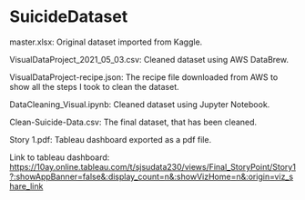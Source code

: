 # SuicideDataset


master.xlsx: Original dataset imported from Kaggle.

VisualDataProject_2021_05_03.csv: Cleaned dataset using AWS DataBrew.

VisualDataProject-recipe.json: The recipe file downloaded from AWS to show all the steps I took to clean the dataset.

DataCleaning_Visual.ipynb: Cleaned dataset using Jupyter Notebook.

Clean-Suicide-Data.csv: The final dataset, that has been cleaned.

Story 1.pdf: Tableau dashboard exported as a pdf file.  


Link to tableau dashboard: https://10ay.online.tableau.com/t/sjsudata230/views/Final_StoryPoint/Story1?:showAppBanner=false&:display_count=n&:showVizHome=n&:origin=viz_share_link
